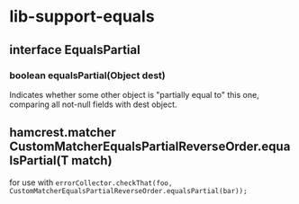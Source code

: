 # lib-support-equals

## interface EqualsPartial

### boolean equalsPartial(Object dest)

Indicates whether some other object is "partially equal to" this one, 
comparing all not-null fields with dest object.

## hamcrest.matcher CustomMatcherEqualsPartialReverseOrder.equalsPartial(T match)

for use with `errorCollector.checkThat(foo, CustomMatcherEqualsPartialReverseOrder.equalsPartial(bar));`